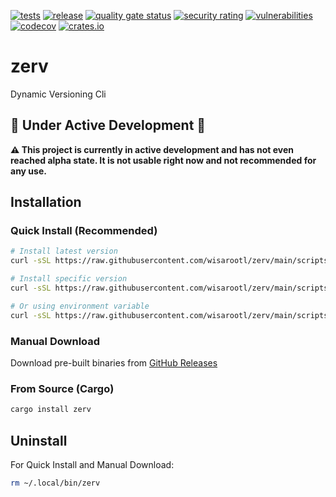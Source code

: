 [![tests](https://img.shields.io/github/actions/workflow/status/wisarootl/zerv/ci-test.yml?branch=main&label=tests&logo=github)](https://github.com/wisarootl/zerv/actions/workflows/ci-test.yml)
[![release](https://img.shields.io/github/actions/workflow/status/wisarootl/zerv/cd.yml?branch=main&label=release&logo=github)](https://github.com/wisarootl/zerv/actions/workflows/cd.yml)
[![quality gate status](https://sonarcloud.io/api/project_badges/measure?project=wisarootl_zerv&metric=alert_status)](https://sonarcloud.io/summary/new_code?id=wisarootl_zerv)
[![security rating](https://sonarcloud.io/api/project_badges/measure?project=wisarootl_zerv&metric=security_rating)](https://sonarcloud.io/summary/new_code?id=wisarootl_zerv)
[![vulnerabilities](https://sonarcloud.io/api/project_badges/measure?project=wisarootl_zerv&metric=vulnerabilities)](https://sonarcloud.io/summary/new_code?id=wisarootl_zerv)
[![codecov](https://img.shields.io/codecov/c/github/wisarootl/zerv?token=549GL6LQBX&label=codecov&logo=codecov)](https://codecov.io/gh/wisarootl/zerv)
[![crates.io](https://img.shields.io/crates/v/zerv?color=green)](https://crates.io/crates/zerv)

# zerv

Dynamic Versioning Cli

## 🚧 Under Active Development 🚧

**⚠️ This project is currently in active development and has not even reached alpha state. It is not usable right now and not recommended for any use.**

## Installation

### Quick Install (Recommended)

```bash
# Install latest version
curl -sSL https://raw.githubusercontent.com/wisarootl/zerv/main/scripts/install.sh | bash

# Install specific version
curl -sSL https://raw.githubusercontent.com/wisarootl/zerv/main/scripts/install.sh | bash -s v0.4.3

# Or using environment variable
curl -sSL https://raw.githubusercontent.com/wisarootl/zerv/main/scripts/install.sh | ZERV_VERSION=v0.4.3 bash
```

### Manual Download

Download pre-built binaries from [GitHub Releases](https://github.com/wisarootl/zerv/releases)

### From Source (Cargo)

```bash
cargo install zerv
```

## Uninstall

For Quick Install and Manual Download:

```bash
rm ~/.local/bin/zerv
```
